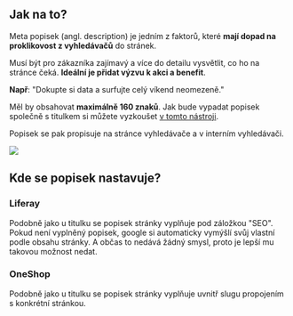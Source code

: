 ## Jak na to?

Meta popisek (angl. description) je jedním z faktorů, které **mají dopad na proklikovost z vyhledávačů** do stránek.

Musí být pro zákazníka zajímavý a více do detailu vysvětlit, co ho na stránce čeká. **Ideální je přidat výzvu k akci a benefit**.

**Např**: "Dokupte si data a surfujte celý víkend neomezeně."

Měl by obsahovat **maximálně 160 znaků**. Jak bude vypadat popisek společně s titulkem si můžete vyzkoušet <a href='https://mangools.com/free-seo-tools/serp-simulator' target='_blank'>v tomto nástroji</a>.

Popisek se pak propisuje na stránce vyhledávače a v interním vyhledávači.

![](/images/screenshot_description.png)

## Kde se popisek nastavuje?

### Liferay

Podobně jako u titulku se popisek stránky vyplňuje pod záložkou "SEO". Pokud není vyplněný popisek, google si automaticky vymýšlí svůj vlastní podle obsahu stránky. A občas to nedává žádný smysl, proto je lepší mu takovou možnost nedat.

### OneShop

Podobně jako u titulku se popisek stránky vyplňuje uvnitř slugu propojením s konkrétní stránkou.
